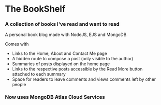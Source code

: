 # The BookShelf
### A collection of books I've read and want to read

A personal book blog made with NodeJS, EJS and MongoDB.

Comes with
- Links to the Home, About and Contact Me page
- A hidden route to compose a post (only visible to the author)
- Summaries of posts displayed on the home page
- Links to the respective posts accessible by the Read More button attached to each summary
- Space for readers to leave comments and views comments left by other people

### Now uses MongoDB Atlas Cloud Services
